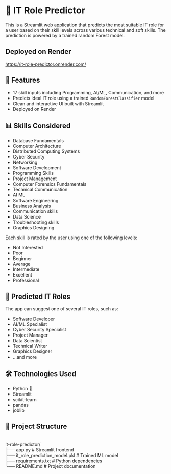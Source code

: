 # 🧠 IT Role Predictor

This is a Streamlit web application that predicts the most suitable IT role for a user based on their skill levels across various technical and soft skills. The prediction is powered by a trained random Forest model.

## Deployed on Render
https://it-role-predictor.onrender.com/

## 🚀 Features

- 17 skill inputs including Programming, AI/ML, Communication, and more
- Predicts ideal IT role using a trained `RandomForestClassifier` model
- Clean and interactive UI built with Streamlit
- Deployed on Render

## 📊 Skills Considered

- Database Fundamentals  
- Computer Architecture  
- Distributed Computing Systems  
- Cyber Security  
- Networking  
- Software Development  
- Programming Skills  
- Project Management  
- Computer Forensics Fundamentals  
- Technical Communication  
- AI ML  
- Software Engineering  
- Business Analysis  
- Communication skills  
- Data Science  
- Troubleshooting skills  
- Graphics Designing  

Each skill is rated by the user using one of the following levels:

- Not Interested
- Poor
- Beginner
- Average
- Intermediate
- Excellent
- Professional

## 🔮 Predicted IT Roles

The app can suggest one of several IT roles, such as:

- Software Developer  
- AI/ML Specialist  
- Cyber Security Specialist  
- Project Manager  
- Data Scientist  
- Technical Writer  
- Graphics Designer  
- ...and more

## 🛠️ Technologies Used

- Python 🐍
- Streamlit
- scikit-learn
- pandas
- joblib

## 📁 Project Structure 
<br>
  it-role-predictor/  <br>
├── app.py                # Streamlit frontend  <br>  
├── it_role_prediction_model.pkl  # Trained ML model  <br>  
├── requirements.txt         # Python dependencies  <br>  
└── README.md                # Project documentation  <br>  

